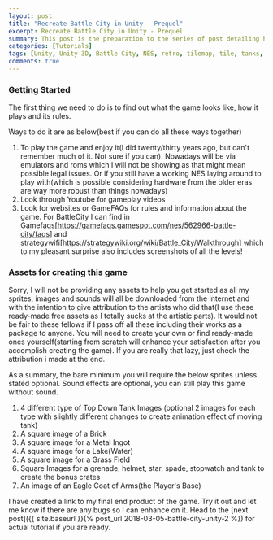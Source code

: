```yaml
---
layout: post
title: "Recreate Battle City in Unity - Prequel"
excerpt: Recreate Battle City in Unity - Prequel
summary: This post is the preparation to the series of post detailing how I recreate Battle City in Unity
categories: [Tutorials]
tags: [Unity, Unity 3D, Battle City, NES, retro, tilemap, tile, tanks, gaming, classic]
comments: true
---
```



### Getting Started

The first thing we need to do is to find out what the game looks like, how it plays and its rules. 

Ways to do it are as below(best if you can do all these ways together)
1. To play the game and enjoy it(I did twenty/thirty years ago, but can't remember much of it. Not sure if you can). Nowadays will be via emulators and roms which I will not be showing as that might mean possible legal issues. Or if you still have a working NES laying around to play with(which is possible considering hardware from the older eras are way more robust than things nowadays)
2. Look through Youtube for gameplay videos
3. Look for websites or GameFAQs for rules and information about the game. For BattleCity I can find in Gamefaqs[https://gamefaqs.gamespot.com/nes/562966-battle-city/faqs] and strategywifi[https://strategywiki.org/wiki/Battle_City/Walkthrough] which to my pleasant surprise also includes screenshots of all the levels!

### Assets for creating this game

Sorry, I will not be providing any assets to help you get started as all my sprites, images and sounds will all be downloaded from the internet and with the intention to give attribution to the artists who did that(I use these ready-made free assets as I totally sucks at the artistic parts). It would not be fair to these fellows if I pass off all these including their works as a package to anyone. You will need to create your own or find ready-made ones yourself(starting from scratch will enhance your satisfaction after you accomplish creating the game). If you are really that lazy, just check the attribution i made at the end.

As a summary, the bare minimum you will require the below sprites unless stated optional. Sound effects are optional, you can still play this game without sound.
1. 4 different type of Top Down Tank Images (optional 2 images for each type with slightly different changes to create animation effect of moving tank)
2. A square image of a Brick
3. A square image for a Metal Ingot
4. A square image for a Lake(Water)
5. A square image for a Grass Field
6. Square Images for a grenade, helmet, star, spade, stopwatch and tank to create the bonus crates
7. An image of an Eagle Coat of Arms(the Player's Base)


I have created a link to my final end product of the game. Try it out and let me know if there are any bugs so I can enhance on it. Head to the [next post]({{ site.baseurl }}{% post_url 2018-03-05-battle-city-unity-2 %}) for actual tutorial if you are ready.